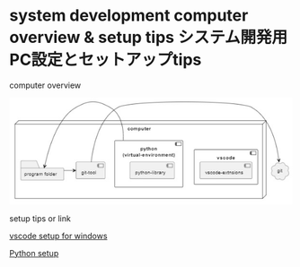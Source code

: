 # system development computer overview & setup tips システム開発用 PC設定とセットアップtips 
 
computer overview 

![computer overview](computer.jpg) 
 
setup tips or link

[vscode setup for windows](https://github.com/ak-life/vscode-install/blob/main/vscode%20setup%20for%20windows) 

[Python setup](https://learn.microsoft.com/ja-jp/windows/python/beginners#install-git-optional)
